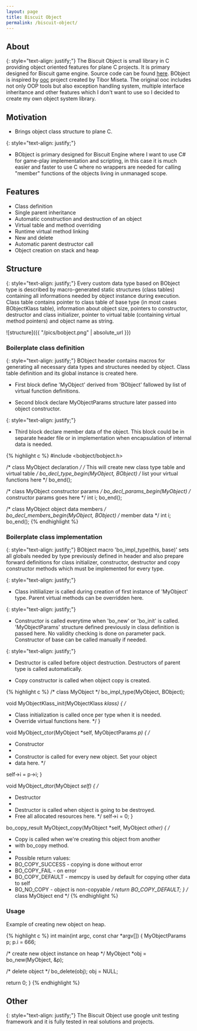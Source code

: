 ```yaml
---
layout: page
title: Biscuit Object
permalink: /biscuit-object/
---
```

## About

{: style="text-align: justify;"}
The Biscuit Object is small library in C providing object oriented features for plane C projects.
It is primary designed for Biscuit game engine.
Source code can be found [here](https://github.com/travisdoor/biscuit_object). BObject is inspired
by [ooc](http://ooc-coding.sourceforge.net/) project created by Tibor Miseta. The original ooc
includes not only OOP tools but also exception handling system, multiple interface inheritance
and other features which I don't want to use so I decided to create my own object system library.

## Motivation
- Brings object class structure to plane C.

{: style="text-align: justify;"}
- BObject is primary designed for Biscuit Engine where I want to use C# for game-play implementation
and scripting, in this case it is much easier and faster to use C where no wrappers are needed for 
calling "member" functions of the objects living in unmanaged scope.

## Features
- Class definition
- Single parent inheritance 
- Automatic construction and destruction of an object 
- Virtual table and method overriding 
- Runtime virtual method linking 
- New and delete 
- Automatic parent destructor call 
- Object creation on stack and heap

## Structure

{: style="text-align: justify;"}
Every custom data type based on BObject type is described by macro-generated static structures (class tables)
containing all informations needed by object instance during execution. Class table contains pointer to class
table of base type (in most cases BObjectKlass table), information about object size, pointers to constructor,
destructor and class initializer, pointer to virtual table (containing virtual method pointers) and object name
as string.

![structure]({{ "/pics/bobject.png" | absolute_url }})

### Boilerplate class definition

{: style="text-align: justify;"}
BObject header contains macros for generating all necessary data types and structures needed by object. Class
table definition and its global instance is created here.

- First block define 'MyObject' derived from 'BObject' fallowed by list of virtual function definitions.

- Second block declare MyObjectParams structure later passed into object constructor.

{: style="text-align: justify;"}
- Third block declare member data of the object. This block could be in separate header file or in implementation
when encapsulation of internal data is needed.

{% highlight c %}
#include <bobject/bobject.h>

/* class MyObject declaration */
/* This will create new class type table and virtual table */
bo_decl_type_begin(MyObject, BObject)
  /* list your virtual functions here */
bo_end();

/* class MyObject constructor params */
bo_decl_params_begin(MyObject)
  /* constructor params goes here */
  int i;
bo_end();

/* class MyObject object data members */
bo_decl_members_begin(MyObject, BObject)
  /* member data */
  int i;
bo_end();
{% endhighlight %}

### Boilerplate class implementation 

{: style="text-align: justify;"}
BObject macro 'bo_impl_type(this, base)' sets all globals needed by type previously defined
in header and also prepare forward definitions for class initializer, constructor, destructor 
and copy constructor methods which must be implemented for every type. 

{: style="text-align: justify;"}
- Class initilializer is called during creation of first instance of 'MyObject' type. Parent
virtual methods can be overridden here.

{: style="text-align: justify;"}
- Constructor is called everytime when 'bo_new' or 'bo_init' is called. 'MyObjectParams' structure
defined previously in class definition is passed here. No validity checking is done on parameter
pack. Constructor of base can be called manually if needed.

{: style="text-align: justify;"}
- Destructor is called before object destruction. Destructors of parent type is called automatically.

- Copy constructor is called when object copy is created.

{% highlight c %}
/* class MyObject */
bo_impl_type(MyObject, BObject);

void
MyObjectKlass_init(MyObjectKlass *klass)
{
  /*
   * Class initialization is called once per type when it is needed.
   * Override virtual functions here.
   */
}

void
MyObject_ctor(MyObject *self, MyObjectParams *p)
{
  /*
   * Constructor
   *
   * Constructor is called for every new object. Set your object
   * data here.
   */

  self->i = p->i;
}

void
MyObject_dtor(MyObject *self)
{
  /*
   * Destructor
   *
   * Destructor is called when object is going to be destroyed.
   * Free all allocated resources here.
   */
  self->i = 0;
}

bo_copy_result
MyObject_copy(MyObject *self, MyObject *other)
{
  /*
   * Copy is called when we're creating this object from another
   * with bo_copy method.
   *
   * Possible return values:
   *  BO_COPY_SUCCESS - copying is done without error
   *  BO_COPY_FAIL    - on error
   *  BO_COPY_DEFAULT - memcpy is used by default for copying other data to self
   *  BO_NO_COPY      - object is non-copyable
   */
  return BO_COPY_DEFAULT;
}
/* class MyObject end */
{% endhighlight %}

### Usage

Example of creating new object on heap.

{% highlight c %}
int main(int argc, const char *argv[]) {
  MyObjectParams p;
  p.i = 666;

  /* create new object instance on heap */
  MyObject *obj = bo_new(MyObject, &p);

  /* delete object */
  bo_delete(obj);
  obj = NULL;

  return 0;
}
{% endhighlight %}

## Other
{: style="text-align: justify;"}
The Biscuit Object use google unit testing framework and it is fully tested in real solutions and
projects.
